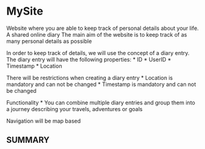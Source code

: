 # MySite
Website where you are able to keep track of personal details about your life. A shared online diary
The main aim of the website is to keep track of as many personal details as possible

In order to keep track of details, we will use the concept of a diary entry. The diary entry will have the following properties:
    * ID
    * UserID
    * Timestamp
    * Location

There will be restrictions when creating a diary entry
    * Location is mandatory and can not be changed
    * Timestamp is mandatory and can not be changed

Functionality
    * You can combine multiple diary entries and group them into a journey describing your travels, adventures or goals

Navigation will be map based

## SUMMARY

